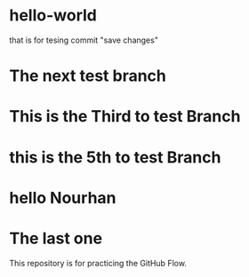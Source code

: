 # hello-world
that is for tesing commit "save changes"

# The next test branch

# This is the Third to test Branch

# this is the 5th to test Branch

# hello Nourhan

# The last one 
This repository is for practicing the GitHub Flow.
